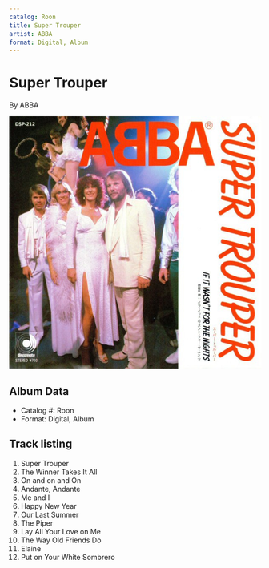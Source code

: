 ```yaml
---
catalog: Roon
title: Super Trouper
artist: ABBA
format: Digital, Album
---
```


# Super Trouper

By ABBA

![](../../assets/albumcovers/ABBA-Super_Trouper.png)

## Album Data

- Catalog #: Roon
- Format: Digital, Album


## Track listing


1. Super Trouper
2. The Winner Takes It All
3. On and on and On
4. Andante, Andante
5. Me and I
6. Happy New Year
7. Our Last Summer
8. The Piper
9. Lay All Your Love on Me
10. The Way Old Friends Do
11. Elaine
12. Put on Your White Sombrero

